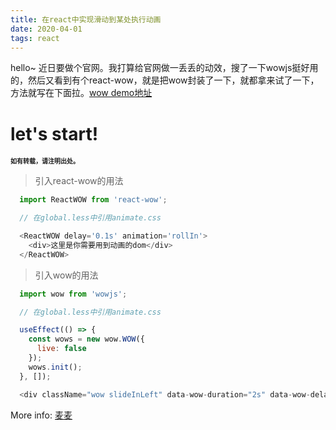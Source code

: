 ```yaml
---
title: 在react中实现滑动到某处执行动画
date: 2020-04-01
tags: react
---
```

hello~ 近日要做个官网。我打算给官网做一丢丢的动效，搜了一下wowjs挺好用的，然后又看到有个react-wow，就是把wow封装了一下，就都拿来试了一下，方法就写在下面拉。[wow demo地址](https://www.delac.io/wow/)

# let's start!
<font size=1>**如有转载，请注明出处。**</font>

> 引入react-wow的用法

```javascript
  import ReactWOW from 'react-wow';

  // 在global.less中引用animate.css

  <ReactWOW delay='0.1s' animation='rollIn'>
    <div>这里是你需要用到动画的dom</div>
  </ReactWOW>

```
> 引入wow的用法

```javascript
  import wow from 'wowjs';

  // 在global.less中引用animate.css

  useEffect(() => {
    const wows = new wow.WOW({
      live: false
    });
    wows.init();
  }, []);

  <div className="wow slideInLeft" data-wow-duration="2s" data-wow-delay="0.3s">这里是你需要用到动画的dom</div>
```

More info: [麦麦](maimai123.github.io)
